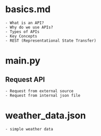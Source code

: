 # basics.md
    - What is an API?
    - Why do we use APIs?
    - Types of APIs
    - Key Concepts
    - REST (Representational State Transfer)

# main.py
## Request API
    - Request from external source
    - Request from internal json file

# weather_data.json
    - simple weather data